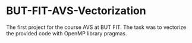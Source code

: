 # BUT-FIT-AVS-Vectorization
The first project for the course AVS at BUT FIT. The task was to vectorize the provided code with OpenMP library pragmas.
